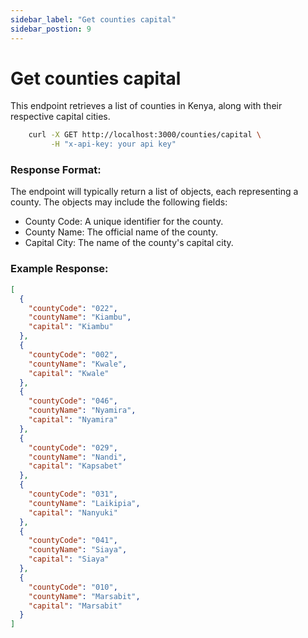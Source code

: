 ```yaml
---
sidebar_label: "Get counties capital"
sidebar_postion: 9
---
```


# Get counties capital

This endpoint retrieves a list of counties in Kenya, along with their respective capital cities.

```bash
    curl -X GET http://localhost:3000/counties/capital \
         -H "x-api-key: your api key"
```

### Response Format:

The endpoint will typically return a list of objects, each representing a county. The objects may include the following fields:

- County Code: A unique identifier for the county.
- County Name: The official name of the county.
- Capital City: The name of the county's capital city.

### Example Response:

```json
[
  {
    "countyCode": "022",
    "countyName": "Kiambu",
    "capital": "Kiambu"
  },
  {
    "countyCode": "002",
    "countyName": "Kwale",
    "capital": "Kwale"
  },
  {
    "countyCode": "046",
    "countyName": "Nyamira",
    "capital": "Nyamira"
  },
  {
    "countyCode": "029",
    "countyName": "Nandi",
    "capital": "Kapsabet"
  },
  {
    "countyCode": "031",
    "countyName": "Laikipia",
    "capital": "Nanyuki"
  },
  {
    "countyCode": "041",
    "countyName": "Siaya",
    "capital": "Siaya"
  },
  {
    "countyCode": "010",
    "countyName": "Marsabit",
    "capital": "Marsabit"
  }
]
```
